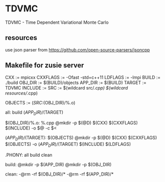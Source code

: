 # TDVMC
TDVMC - Time Dependent Variational Monte Carlo

## resources
use json parser from https://github.com/open-source-parsers/jsoncpp

## Makefile for zusie server
CXX      := mpicxx
CXXFLAGS := -Ofast -std=c++11
LDFLAGS  := -lmpi
BUILD    := ./build
OBJ_DIR  := $(BUILD)/objects
APP_DIR  := $(BUILD)
TARGET   := TDVMC
INCLUDE  := 
SRC      := $(wildcard src/*.cpp) $(wildcard resources/*.cpp)

OBJECTS := $(SRC:%.cpp=$(OBJ_DIR)/%.o)

all: build $(APP_DIR)/$(TARGET)

$(OBJ_DIR)/%.o: %.cpp
        @mkdir -p $(@D)
        $(CXX) $(CXXFLAGS) $(INCLUDE) -o $@ -c $<

$(APP_DIR)/$(TARGET): $(OBJECTS)
        @mkdir -p $(@D)
        $(CXX) $(CXXFLAGS) $(OBJECTS) -o $(APP_DIR)/$(TARGET) $(INCLUDE) $(LDFLAGS)

.PHONY: all build clean

build:
        @mkdir -p $(APP_DIR)
        @mkdir -p $(OBJ_DIR)

clean:
        -@rm -rf $(OBJ_DIR)/*
        -@rm -rf $(APP_DIR)/*

